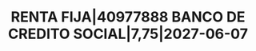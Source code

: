 ---
layout: asset
title: RENTA FIJA|40977888 BANCO DE CREDITO SOCIAL|7,75|2027-06-07
isin: XS1626771791
---